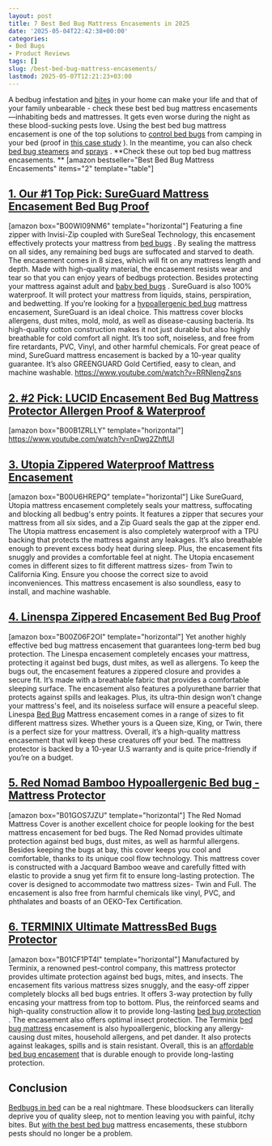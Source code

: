 ```yaml
---
layout: post
title: 7 Best Bed Bug Mattress Encasements in 2025
date: '2025-05-04T22:42:38+00:00'
categories:
- Bed Bugs
- Product Reviews
tags: []
slug: /best-bed-bug-mattress-encasements/
lastmod: 2025-05-07T12:21:23+03:00
---
```


A bedbug infestation and
[bites](https://pestpolicy.com/how-long-do-bed-bug-bites-last/)
in your home can make your life and that of your family unbearable - check these best bed bug mattress encasements—inhabiting beds and mattresses.
It gets even worse during the night as these blood-sucking pests love.
Using the best bed bug mattress encasement is one of the top solutions to
[control bed bugs](https://pestpolicy.com/how-to-get-rid-of-bed-bugs-fast/)
from camping in your bed (proof in
[this case study](https://www.ncbi.nlm.nih.gov/pmc/articles/PMC5620696/)
).
In the meantime, you can also check
[bed bug steamers](https://pestpolicy.com/best-bed-bug-steamer/)
and
[sprays](https://pestpolicy.com/best-bed-bug-spray/)
.
**Check these out top bed bug mattress encasements. **
[amazon bestseller="Best Bed Bug Mattress Encasements" items="2" template="table"]
## [1. Our #1 Top Pick: SureGuard Mattress Encasement Bed Bug Proof](https://www.amazon.com/dp/B00WI09NM6/?tag=p-policy-20)
[amazon box="B00WI09NM6" template="horizontal"]
Featuring a fine zipper with Invisi-Zip coupled with SureSeal Technology, this encasement effectively protects your mattress from
[bed bugs](https://pestpolicy.com/)
. By sealing the mattress on all sides, any remaining bed bugs are suffocated and starved to death.
The encasement comes in 8 sizes, which will fit on any mattress length and depth. Made with high-quality material, the encasement resists wear and tear so that you can enjoy years of bedbugs protection.
Besides protecting your mattress against adult and
[baby bed bugs](https://pestpolicy.com/baby-bed-bugs/)
. SureGuard is also 100% waterproof. It will protect your mattress from liquids, stains, perspiration, and bedwetting.
If you’re looking for a
[hypoallergenic bed bug](https://pestpolicy.com/does-lavender-kill-bed-bugs/)
mattress encasement, SureGuard is an ideal choice. This mattress cover blocks allergens, dust mites, mold, mold, as well as disease-causing bacteria.
Its high-quality cotton construction makes it not just durable but also highly breathable for cold comfort all night. It’s too soft, noiseless, and free from fire retardants, PVC, Vinyl, and other harmful chemicals.
For great peace of mind, SureGuard mattress encasement is backed by a 10-year quality guarantee. It’s also GREENGUARD Gold Certified, easy to clean, and machine washable.
https://www.youtube.com/watch?v=RRNlengZsns
## [**2. #2 Pick: LUCID Encasement Bed Bug Mattress Protector Allergen Proof & Waterproof**](https://www.amazon.com/dp/B00B1ZRLLY/?tag=p-policy-20)
[amazon box="B00B1ZRLLY" template="horizontal"]
https://www.youtube.com/watch?v=nDwg2ZhftUI
## [3. Utopia Zippered Waterproof Mattress Encasement](https://www.amazon.com/dp/B00U6HREPQ/?tag=p-policy-20)
[amazon box="B00U6HREPQ" template="horizontal"]
Like SureGuard, Utopia mattress encasement completely seals your mattress, suffocating and blocking all bedbug's entry points.
It features a zipper that secures your mattress from all six sides, and a Zip Guard seals the gap at the zipper end.
The Utopia mattress encasement is also completely waterproof with a TPU backing that protects the mattress against any leakages. It’s also breathable enough to prevent excess body heat during sleep. Plus, the encasement fits snuggly and provides a comfortable feel at night.
The Utopia encasement comes in different sizes to fit different mattress sizes- from Twin to California King. Ensure you choose the correct size to avoid inconveniences. This mattress encasement is also soundless, easy to install, and machine washable.
## [4. Linenspa Zippered Encasement Bed Bug Proof](https://www.amazon.com/dp/B00Z06F2OI/?tag=p-policy-20)
[amazon box="B00Z06F2OI" template="horizontal"]
Yet another highly effective bed bug mattress encasement that guarantees long-term bed bug protection.
The Linespa encasement completely encases your mattress, protecting it against bed bugs, dust mites, as well as allergens. To keep the bugs out, the encasement features a zippered closure and provides a secure fit.
It’s made with a breathable fabric that provides a comfortable sleeping surface. The encasement also features a polyurethane barrier that protects against spills and leakages. Plus, its ultra-thin design won’t change your mattress's feel, and its noiseless surface will ensure a peaceful sleep.
Linespa
[Bed Bug](https://pestpolicy.com/dead-bed-bugs/)
Mattress encasement comes in a range of sizes to fit different mattress sizes. Whether yours is a Queen size, King, or Twin, there is a perfect size for your mattress.
Overall, it’s a high-quality mattress encasement that will keep these creatures off your bed. The mattress protector is backed by a 10-year U.S warranty and is quite price-friendly if you’re on a budget.
## [5. Red Nomad Bamboo Hypoallergenic Bed bug - Mattress Protector](https://www.amazon.com/dp/B01GOS7JZU/?tag=p-policy-20)
[amazon box="B01GOS7JZU" template="horizontal"]
The Red Nomad Mattress Cover is another excellent choice for people looking for the best mattress encasement for bed bugs.
The Red Nomad provides ultimate protection against bed bugs, dust mites, as well as harmful allergens. Besides keeping the bugs at bay, this cover keeps you cool and comfortable, thanks to its unique cool flow technology.
This mattress cover is constructed with a Jacquard Bamboo weave and carefully fitted with elastic to provide a snug yet firm fit to ensure long-lasting protection. The cover is designed to accommodate two mattress sizes- Twin and Full.
The encasement is also free from harmful chemicals like vinyl, PVC, and phthalates and boasts of an OEKO-Tex Certification.
## [6. TERMINIX Ultimate MattressBed Bugs Protector](https://www.amazon.com/dp/B01CF1PT4I/?tag=p-policy-20)
[amazon box="B01CF1PT4I" template="horizontal"]
Manufactured by Terminix, a renowned pest-control company, this mattress protector provides ultimate protection against bed bugs, mites, and insects.
The encasement fits various mattress sizes snuggly, and the easy-off zipper completely blocks all bed bugs entries. It offers 3-way protection by fully encasing your mattress from top to bottom.
Plus, the reinforced seams and high-quality construction allow it to provide long-lasting
[bed bug protection](https://pestpolicy.com/bed-bugs-vs-mites/)
. The encasement also offers optimal insect protection.
The Terminix
[bed bug mattress](https://pestpolicy.com/what-causes-bed-bugs/)
encasement is also hypoallergenic, blocking any allergy-causing dust mites, household allergens, and pet dander. It also protects against leakages, spills and is stain resistant.
Overall, this is an
[affordable bed bug encasement](https://pestpolicy.com/proof-bed-bug-spray-review/)
that is durable enough to provide long-lasting protection.
## Conclusion
[Bedbugs in bed](https://pestpolicy.com/do-bed-bugs-fly/)
can be a real nightmare. These bloodsuckers can literally deprive you of quality sleep, not to mention leaving you with painful, itchy bites.
But
[with the best bed bug](https://pestpolicy.com/bedlam-plus-bed-bug-spray-review/)
mattress encasements, these stubborn pests should no longer be a problem.
